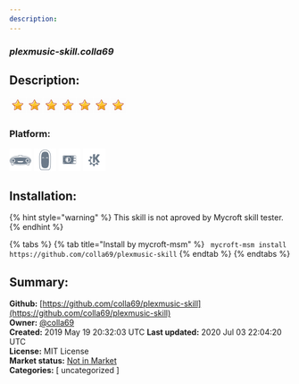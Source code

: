 ```yaml
---
description: 
---
```


### _plexmusic-skill.colla69_  
## Description:  
  
  
![](../.gitbook/assets/star.png)![](../.gitbook/assets/star.png)![](../.gitbook/assets/star.png)![](../.gitbook/assets/star.png)![](../.gitbook/assets/star.png)![](../.gitbook/assets/star.png)![](../.gitbook/assets/star.png)  
  
### Platform:  
 ![Mark I](../.gitbook/assets/mark-1-icon.png)  ![Mark II](../.gitbook/assets/mark-2-icon.png)  ![Picroft](../.gitbook/assets/picroft-icon.png)  ![plasmoid](../.gitbook/assets/kde.png)   
## Installation:  
{% hint style="warning" %}
This skill is not aproved by Mycroft skill tester.
{% endhint %}
    
{% tabs %}
{% tab title="Install by mycroft-msm" %}
``` mycroft-msm install https://github.com/colla69/plexmusic-skill```
{% endtab %}
  {% endtabs %}
    
## Summary:  
**Github:** [https://github.com/colla69/plexmusic-skill](https://github.com/colla69/plexmusic-skill)  
**Owner:** [@colla69](https://github.com/colla69)  
**Created:** 2019 May 19 20:32:03 UTC  **Last updated:** 2020 Jul 03 22:04:20 UTC  
**License:** MIT License  
**Market status:** [Not in Market](https://market.mycroft.ai/skill/)  
**Categories:** [ uncategorized ]   
